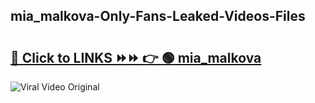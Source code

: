 
 ## mia_malkova-Only-Fans-Leaked-Videos-Files

# <h2><a href="https://mediaupload.pro?mia_malkova">🔗 Click to LINKS ⏩⏩ 👉 🟢 mia_malkova </a></h2>

<a href="https://mediaupload.pro?mia_malkova" rel="nofollow" data-target="animated-image.originalLink"><img src="https://i.ibb.co.com/xMMVF88/686577567.gif" alt="Viral Video Original" style="max-width: 100%; display: inline-block;" data-target="animated-image.originalImage"></a>